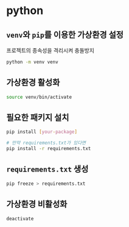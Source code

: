 # python

## `venv`와 `pip`를 이용한 가상환경 설정

프로젝트의 종속성을 격리시켜 충돌방지

```bash
python -m venv venv
```

## 가상환경 활성화

```bash
source venv/bin/activate 
```

## 필요한 패키지 설치

```bash
pip install [your-package]

# 만약 requirements.txt가 있다면
pip install -r requirements.txt
```

## `requirements.txt` 생성

```bash
pip freeze > requirements.txt
```

## 가상환경 비활성화

```bash
deactivate
```
